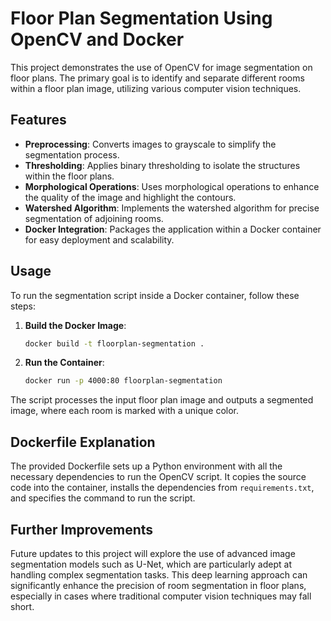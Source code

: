 
# Floor Plan Segmentation Using OpenCV and Docker

This project demonstrates the use of OpenCV for image segmentation on floor plans. The primary goal is to identify and separate different rooms within a floor plan image, utilizing various computer vision techniques.

## Features

- **Preprocessing**: Converts images to grayscale to simplify the segmentation process.
- **Thresholding**: Applies binary thresholding to isolate the structures within the floor plans.
- **Morphological Operations**: Uses morphological operations to enhance the quality of the image and highlight the contours.
- **Watershed Algorithm**: Implements the watershed algorithm for precise segmentation of adjoining rooms.
- **Docker Integration**: Packages the application within a Docker container for easy deployment and scalability.

## Usage

To run the segmentation script inside a Docker container, follow these steps:

1. **Build the Docker Image**:
   ```sh
   docker build -t floorplan-segmentation .
   ```

2. **Run the Container**:
   ```sh
   docker run -p 4000:80 floorplan-segmentation
   ```

The script processes the input floor plan image and outputs a segmented image, where each room is marked with a unique color.

## Dockerfile Explanation

The provided Dockerfile sets up a Python environment with all the necessary dependencies to run the OpenCV script. It copies the source code into the container, installs the dependencies from `requirements.txt`, and specifies the command to run the script.

## Further Improvements

Future updates to this project will explore the use of advanced image segmentation models such as U-Net, which are particularly adept at handling complex segmentation tasks. This deep learning approach can significantly enhance the precision of room segmentation in floor plans, especially in cases where traditional computer vision techniques may fall short.
